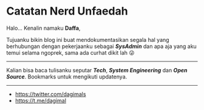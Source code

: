 # Catatan Nerd Unfaedah

Halo... Kenalin namaku **Daffa**,

Tujuanku bikin blog ini buat mendokumentasikan segala hal yang berhubungan dengan pekerjaanku sebagai ***SysAdmin*** dan apa aja yang aku temui selama ngoprek, sama ada curhat dikit lah 😜

---

Kalian bisa baca tulisanku seputar ***Tech***, ***System Engineering*** dan ***Open Source***. Bookmarks untuk mengikuti updatenya.

---

- https://twitter.com/dagimals
- https://t.me/dagimal
